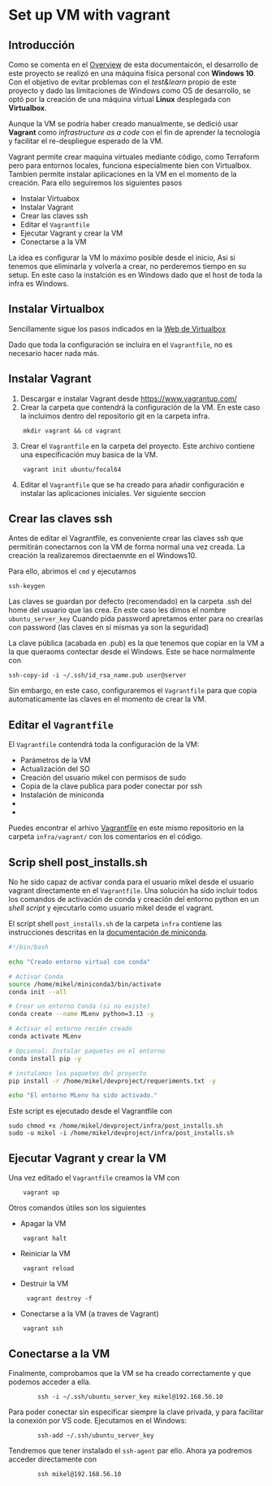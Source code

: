 # Set up VM with vagrant

## Introducción

Como se comenta en el [Overview](index.md) de esta documentaicón, el desarrollo de este proyecto se realizó en una máquina fisica personal con **Windows 10**. Con el objetivo de evitar problemas con el *test&learn* propio de este proyecto y dado las limitaciones de Windows como OS de desarrollo, se optó por la creación de una máquina virtual **Linux** desplegada con **Virtualbox**.

Aunque la VM se podría haber creado manualmente, se dedició usar **Vagrant** como *infrastructure as a code* con el fin de aprender la tecnología y facilitar el re-despliegue esperado de la VM.

Vagrant permite crear maquina virtuales mediante código, como Terraform pero para entornos locales, funciona especialmente bien con Virtualbox.
Tambien permite instalar aplicaciones en la VM en el momento de la creación.
Para ello seguiremos los siguientes pasos

* Instalar Virtuabox
* Instalar Vagrant
* Crear las claves ssh
* Editar el ``Vagrantfile``
* Ejecutar Vagrant y crear la VM
* Conectarse a la VM

La idea es configurar la VM lo máximo posible desde el inicio, Asi si tenemos que eliminarla y volverla a crear, no perderemos tiempo en su setup.
En este caso la instalción es en Windows dado que el host de toda la infra es Windows.

## Instalar Virtualbox

Sencillamente sigue los pasos indicados en la [Web de Virtualbox](https://www.virtualbox.org/wiki/Downloads)

Dado que toda la configuración se incluira en el ``Vagrantfile``, no es necesario hacer nada más.

## Instalar Vagrant

1.  Descargar e instalar Vagrant desde https://www.vagrantup.com/
2.  Crear la carpeta que contendrá la configuración de la VM. En este caso la incluimos dentro del repositorio git en la carpeta infra.

```console
    mkdir vagrant && cd vagrant
```

3.  Crear el ``Vagrantfile`` en la carpeta del proyecto. Este archivo contiene una especificación muy basica de la VM.

```console
    vagrant init ubuntu/focal64
```

4. Editar el ``Vagrantfile`` que se ha creado para añadir configuración e instalar las aplicaciones iniciales. Ver siguiente seccion

## Crear las claves ssh

Antes de editar el Vagrantfile, es conveniente crear las claves ssh que permitirán conectarnos con la VM de forma normal una vez creada. La creación la realizaremos directaemnte en el Windows10.

Para ello, abrimos el ``cmd`` y ejecutamos

```console
ssh-keygen
```
Las claves se guardan por defecto (recomendado) en la carpeta .ssh del home del usuario que las crea.
En este caso les dimos el nombre ``ubuntu_server_key``
Cuando pida password apretamos enter para no crearlas con password (las claves en sí mismas ya son la seguridad)

La clave pública (acabada en .pub) es la que tenemos que copiar en la VM a la que queraoms contectar desde el Windows.
Este se hace normalmente con
```console
ssh-copy-id -i ~/.ssh/id_rsa_name.pub user@server
```
Sin embargo, en este caso, configuraremos el ``Vagrantfile`` para que copia automaticamente las claves en el momento de crear la VM.


## Editar el ``Vagrantfile``


El ``Vagrantfile`` contendrá toda la configuración de la VM:

* Parámetros de la VM
* Actualización del SO
* Creación del usuario mikel con permisos de sudo
* Copia de la clave publica para poder conectar por ssh
* Instalación de miniconda
*
*

Puedes encontrar el arhivo [Vagrantfile](./../infra/vagrant/Vagrantfile) en este mismo repositorio en la carpeta ``infra/vagrant/`` con los comentarios en el código.

## Scrip shell post_installs.sh

No he sido capaz de activar conda para el usuario mikel desde el usuario vagrant directamente en el ``Vagrantfile``. Una solución ha sido incluir todos los comandos de activación de conda y creación del entorno python en un *shell script* y ejecutarlo como usuario mikel desde el vagrant.

El script shell ``post_installs.sh`` de la carpeta ``infra`` contiene las instrucciones descritas en la [documentación de miniconda](miniconda.md).

```bash
#!/bin/bash

echo "Creado entorno virtual con conda"

# Activar Conda
source /home/mikel/miniconda3/bin/activate
conda init --all

# Crear un entorno Conda (si no existe)
conda create --name MLenv python=3.13 -y

# Activar el entorno recién creado
conda activate MLenv

# Opcional: Instalar paquetes en el entorno
conda install pip -y

# instalamos los paquetes del proyecto
pip install -r /home/mikel/devproject/requeriments.txt -y

echo "El entorno MLenv ha sido activado."
```
Este script es ejecutado desde el Vagrantfile con

```console
sudo chmod +x /home/mikel/devproject/infra/post_installs.sh
sudo -u mikel -i /home/mikel/devproject/infra/post_installs.sh
```

## Ejecutar Vagrant y crear la VM

Una vez editado el ``Vagrantfile`` creamos la VM con

```console
    vagrant up
```

Otros comandos útiles son los siguientes

* Apagar la VM

```console
    vagrant halt
```

* Reiniciar la VM

```console
    vagrant reload
```

* Destruir la VM

```console
     vagrant destroy -f
```

* Conectarse a la VM (a traves de Vagrant)

```console
    vagrant ssh
```

## Conectarse a la VM

Finalmente, comprobamos que la VM se ha creado correctamente y que podemos acceder a ella.

```console
        ssh -i ~/.ssh/ubuntu_server_key mikel@192.168.56.10
```

Para poder conectar sin especificar siempre la clave privada, y para facilitar la conexión por VS code. Ejecutamos en el Windows:

```console
        ssh-add ~/.ssh/ubuntu_server_key
```

Tendremos que tener instalado el ``ssh-agent`` par ello.
Ahora ya podremos acceder directamente con

```console
        ssh mikel@192.168.56.10
```
